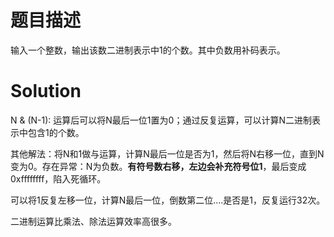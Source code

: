 # 题目描述

输入一个整数，输出该数二进制表示中1的个数。其中负数用补码表示。

# Solution

N & (N-1): 运算后可以将N最后一位1置为0；通过反复运算，可以计算N二进制表示中包含1的个数。

其他解法：将N和1做与运算，计算N最后一位是否为1，然后将N右移一位，直到N变为0。存在异常：N为负数。**有符号数右移，左边会补充符号位1**，最后变成0xffffffff，陷入死循环。

可以将1反复左移一位，计算N最后一位，倒数第二位....是否是1，反复运行32次。

二进制运算比乘法、除法运算效率高很多。
